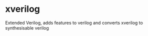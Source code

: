 xverilog
========

Extended Verilog, adds features to verilog and converts xverilog to synthesisable verilog
